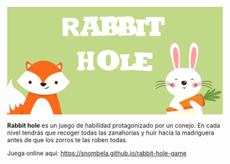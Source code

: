 ![start](https://github.com/snombela/rabbit-hole-game/blob/master/img/start.png?raw=true)

**Rabbit hole** es un juego de habilidad protagonizado por un conejo. En cada nivel tendrás que recoger todas las zanahorias y huir hacía la madriguera antes de que los zorros te las roben todas.


Juega online aquí: https://snombela.github.io/rabbit-hole-game

